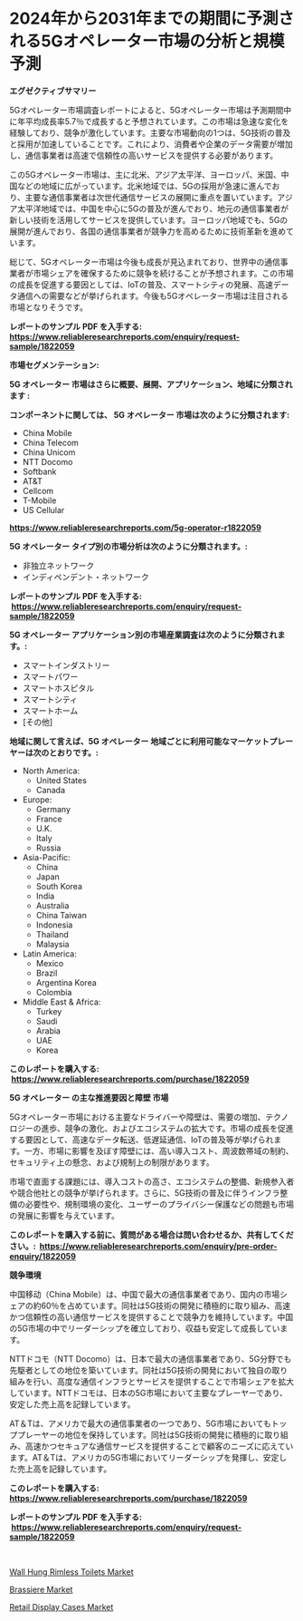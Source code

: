 <p><h1>2024年から2031年までの期間に予測される5Gオペレーター市場の分析と規模予測</h1></p><p><strong>エグゼクティブサマリー</strong></p>
<p><p>5Gオペレーター市場調査レポートによると、5Gオペレーター市場は予測期間中に年平均成長率5.7％で成長すると予想されています。この市場は急速な変化を経験しており、競争が激化しています。主要な市場動向の1つは、5G技術の普及と採用が加速していることです。これにより、消費者や企業のデータ需要が増加し、通信事業者は高速で信頼性の高いサービスを提供する必要があります。</p><p>この5Gオペレーター市場は、主に北米、アジア太平洋、ヨーロッパ、米国、中国などの地域に広がっています。北米地域では、5Gの採用が急速に進んでおり、主要な通信事業者は次世代通信サービスの展開に重点を置いています。アジア太平洋地域では、中国を中心に5Gの普及が進んでおり、地元の通信事業者が新しい技術を活用してサービスを提供しています。ヨーロッパ地域でも、5Gの展開が進んでおり、各国の通信事業者が競争力を高めるために技術革新を進めています。</p><p>総じて、5Gオペレーター市場は今後も成長が見込まれており、世界中の通信事業者が市場シェアを確保するために競争を続けることが予想されます。この市場の成長を促進する要因としては、IoTの普及、スマートシティの発展、高速データ通信への需要などが挙げられます。今後も5Gオペレーター市場は注目される市場となりそうです。</p></p>
<p><strong>レポートのサンプル PDF を入手する: <a href="https://www.reliableresearchreports.com/enquiry/request-sample/1822059">https://www.reliableresearchreports.com/enquiry/request-sample/1822059</a></strong></p>
<p><strong>市場セグメンテーション:</strong></p>
<p><strong> 5G オペレーター 市場はさらに概要、展開、アプリケーション、地域に分類されます :</strong></p>
<p><strong>コンポーネントに関しては、 5G オペレーター 市場は次のように分類されます: &nbsp;</strong></p>
<p><ul><li>China Mobile</li><li>China Telecom</li><li>China Unicom</li><li>NTT Docomo</li><li>Softbank</li><li>AT&T</li><li>Cellcom</li><li>T-Mobile</li><li>US Cellular</li></ul></p>
<p><strong><a href="https://www.reliableresearchreports.com/5g-operator-r1822059">https://www.reliableresearchreports.com/5g-operator-r1822059</a></strong></p>
<p><strong> 5G オペレーター タイプ別の市場分析は次のように分類されます。:</strong></p>
<p><ul><li>非独立ネットワーク</li><li>インディペンデント・ネットワーク</li></ul></p>
<p><strong>レポートのサンプル PDF を入手する: &nbsp;<a href="https://www.reliableresearchreports.com/enquiry/request-sample/1822059">https://www.reliableresearchreports.com/enquiry/request-sample/1822059</a></strong></p>
<p><strong> 5G オペレーター アプリケーション別の市場産業調査は次のように分類されます。:</strong></p>
<p><ul><li>スマートインダストリー</li><li>スマートパワー</li><li>スマートホスピタル</li><li>スマートシティ</li><li>スマートホーム</li><li>[その他]</li></ul></p>
<p><strong>地域に関して言えば、5G オペレーター 地域ごとに利用可能なマーケットプレーヤーは次のとおりです。:</strong></p>
<p><ul>
    <li>
        North America:
        <ul>
            <li>United States</li>
            <li>Canada</li>
        </ul>
    </li>
    <li>
        Europe:
        <ul>
            <li>Germany</li>
            <li>France</li>
            <li>U.K.</li>
            <li>Italy</li>
            <li>Russia</li>
        </ul>
    </li>
    <li>
        Asia-Pacific:
        <ul>
            <li>China</li>
            <li>Japan</li>
            <li>South Korea</li>
            <li>India</li>
            <li>Australia</li>
            <li>China Taiwan</li>
            <li>Indonesia</li>
            <li>Thailand</li>
            <li>Malaysia</li>
        </ul>
    </li>
    <li>
        Latin America:
        <ul>
            <li>Mexico</li>
            <li>Brazil</li>
            <li>Argentina Korea</li>
            <li>Colombia</li>
        </ul>
    </li>
    <li>
        Middle East & Africa:
        <ul>
            <li>Turkey</li>
            <li>Saudi</li>
            <li>Arabia</li>
            <li>UAE</li>
            <li>Korea</li>
        </ul>
    </li>
    </ul></p>
<p><strong>このレポートを購入する: &nbsp;<a href="https://www.reliableresearchreports.com/purchase/1822059">https://www.reliableresearchreports.com/purchase/1822059</a></strong></p>
<p><strong>5G オペレーター の主な推進要因と障壁 市場</strong></p>
<p><p>5Gオペレーター市場における主要なドライバーや障壁は、需要の増加、テクノロジーの進歩、競争の激化、およびエコシステムの拡大です。市場の成長を促進する要因として、高速なデータ転送、低遅延通信、IoTの普及等が挙げられます。一方、市場に影響を及ぼす障壁には、高い導入コスト、周波数帯域の制約、セキュリティ上の懸念、および規制上の制限があります。</p><p>市場で直面する課題には、導入コストの高さ、エコシステムの整備、新規参入者や競合他社との競争が挙げられます。さらに、5G技術の普及に伴うインフラ整備の必要性や、規制環境の変化、ユーザーのプライバシー保護などの問題も市場の発展に影響を与えています。</p></p>
<p><strong>このレポートを購入する前に、質問がある場合は問い合わせるか、共有してください。:&nbsp; <a href="https://www.reliableresearchreports.com/enquiry/pre-order-enquiry/1822059">https://www.reliableresearchreports.com/enquiry/pre-order-enquiry/1822059</a></strong></p>
<p><strong>競争環境</strong></p>
<p><p>中国移动（China Mobile）は、中国で最大の通信事業者であり、国内の市場シェアの約60％を占めています。同社は5G技術の開発に積極的に取り組み、高速かつ信頼性の高い通信サービスを提供することで競争力を維持しています。中国の5G市場の中でリーダーシップを確立しており、収益も安定して成長しています。</p><p>NTTドコモ（NTT Docomo）は、日本で最大の通信事業者であり、5G分野でも先駆者としての地位を築いています。同社は5G技術の開発において独自の取り組みを行い、高度な通信インフラとサービスを提供することで市場シェアを拡大しています。NTTドコモは、日本の5G市場において主要なプレーヤーであり、安定した売上高を記録しています。</p><p>AT＆Tは、アメリカで最大の通信事業者の一つであり、5G市場においてもトッププレーヤーの地位を保持しています。同社は5G技術の開発に積極的に取り組み、高速かつセキュアな通信サービスを提供することで顧客のニーズに応えています。AT＆Tは、アメリカの5G市場においてリーダーシップを発揮し、安定した売上高を記録しています。</p></p>
<p><strong>このレポートを購入する: &nbsp; <a href="https://www.reliableresearchreports.com/purchase/1822059">https://www.reliableresearchreports.com/purchase/1822059</a></strong></p>
<p><strong>レポートのサンプル PDF を入手する: &nbsp;<a href="https://www.reliableresearchreports.com/enquiry/request-sample/1822059">https://www.reliableresearchreports.com/enquiry/request-sample/1822059</a></strong><strong></strong></p>
<p>&nbsp;</p>
<p><p><a href="https://www.linkedin.com/pulse/wall-hung-rimless-toilets-market-trends-forecast-competitive-g78fe?trackingId=lGdxPmAMQ297o7cIpaxghA%3D%3D">Wall Hung Rimless Toilets Market</a></p><p><a href="https://www.linkedin.com/pulse/brassiere-market-size-outlook-forecast-2024-2031-roulette-reports-jo1ue?trackingId=yq9y1zDXjgOyaHWgBGUBEA%3D%3D">Brassiere Market</a></p><p><a href="https://www.linkedin.com/pulse/retail-display-cases-market-size-trends-complete-industry-snkce?trackingId=ItJ3SlnAZSIk754rc8aXvA%3D%3D">Retail Display Cases Market</a></p></p>